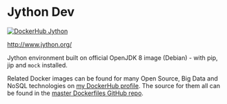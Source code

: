 # Jython Dev

[![DockerHub Jython](https://img.shields.io/badge/DockerHub-harisekhon%2Fjython-blue)](https://hub.docker.com/repository/docker/harisekhon/jython)

http://www.jython.org/

Jython environment built on official OpenJDK 8 image (Debian) - with pip, jip and `mock` installed.

Related Docker images can be found for many Open Source, Big Data and NoSQL technologies on [my DockerHub profile](https://hub.docker.com/r/harisekhon). The source for them all can be found in the [master Dockerfiles GitHub repo](https://github.com/HariSekhon/Dockerfiles/).
